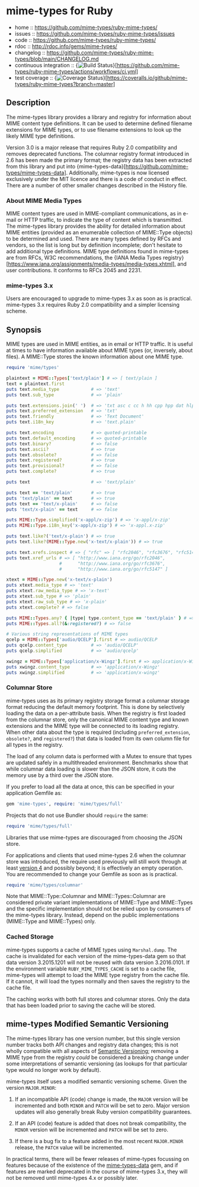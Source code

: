 # mime-types for Ruby

- home :: https://github.com/mime-types/ruby-mime-types/
- issues :: https://github.com/mime-types/ruby-mime-types/issues
- code :: https://github.com/mime-types/ruby-mime-types/
- rdoc :: http://rdoc.info/gems/mime-types/
- changelog ::
  https://github.com/mime-types/ruby-mime-types/blob/main/CHANGELOG.md
- continuous integration ::
  {<img src="https://github.com/mime-types/ruby-mime-types/actions/workflows/ci.yml/badge.svg" alt="Build Status" />}[https://github.com/mime-types/ruby-mime-types/actions/workflows/ci.yml]
- test coverage ::
  {<img src="https://coveralls.io/repos/mime-types/ruby-mime-types/badge.svg?branch=master&service=github" alt="Coverage Status" />}[https://coveralls.io/github/mime-types/ruby-mime-types?branch=master]

## Description

The mime-types library provides a library and registry for information about
MIME content type definitions. It can be used to determine defined filename
extensions for MIME types, or to use filename extensions to look up the likely
MIME type definitions.

Version 3.0 is a major release that requires Ruby 2.0 compatibility and removes
deprecated functions. The columnar registry format introduced in 2.6 has been
made the primary format; the registry data has been extracted from this library
and put into {mime-types-data}[https://github.com/mime-types/mime-types-data].
Additionally, mime-types is now licensed exclusively under the MIT licence and
there is a code of conduct in effect. There are a number of other smaller
changes described in the History file.

### About MIME Media Types

MIME content types are used in MIME-compliant communications, as in e-mail or
HTTP traffic, to indicate the type of content which is transmitted. The
mime-types library provides the ability for detailed information about MIME
entities (provided as an enumerable collection of MIME::Type objects) to be
determined and used. There are many types defined by RFCs and vendors, so the
list is long but by definition incomplete; don't hesitate to add additional type
definitions. MIME type definitions found in mime-types are from RFCs, W3C
recommendations, the {IANA Media Types
registry}[https://www.iana.org/assignments/media-types/media-types.xhtml], and
user contributions. It conforms to RFCs 2045 and 2231.

### mime-types 3.x

Users are encouraged to upgrade to mime-types 3.x as soon as is practical.
mime-types 3.x requires Ruby 2.0 compatibility and a simpler licensing scheme.

## Synopsis

MIME types are used in MIME entities, as in email or HTTP traffic. It is useful
at times to have information available about MIME types (or, inversely, about
files). A MIME::Type stores the known information about one MIME type.

```ruby
require 'mime/types'

plaintext = MIME::Types['text/plain'] # => [ text/plain ]
text = plaintext.first
puts text.media_type            # => 'text'
puts text.sub_type              # => 'plain'

puts text.extensions.join(' ')  # => 'txt asc c cc h hh cpp hpp dat hlp'
puts text.preferred_extension   # => 'txt'
puts text.friendly              # => 'Text Document'
puts text.i18n_key              # => 'text.plain'

puts text.encoding              # => quoted-printable
puts text.default_encoding      # => quoted-printable
puts text.binary?               # => false
puts text.ascii?                # => true
puts text.obsolete?             # => false
puts text.registered?           # => true
puts text.provisional?          # => false
puts text.complete?             # => true

puts text                       # => 'text/plain'

puts text == 'text/plain'       # => true
puts 'text/plain' == text       # => true
puts text == 'text/x-plain'     # => false
puts 'text/x-plain' == text     # => false

puts MIME::Type.simplified('x-appl/x-zip') # => 'x-appl/x-zip'
puts MIME::Type.i18n_key('x-appl/x-zip') # => 'x-appl.x-zip'

puts text.like?('text/x-plain') # => true
puts text.like?(MIME::Type.new('x-text/x-plain')) # => true

puts text.xrefs.inspect # => { "rfc" => [ "rfc2046", "rfc3676", "rfc5147" ] }
puts text.xref_urls # => [ "http://www.iana.org/go/rfc2046",
                    #      "http://www.iana.org/go/rfc3676",
                    #      "http://www.iana.org/go/rfc5147" ]

xtext = MIME::Type.new('x-text/x-plain')
puts xtext.media_type # => 'text'
puts xtext.raw_media_type # => 'x-text'
puts xtext.sub_type # => 'plain'
puts xtext.raw_sub_type # => 'x-plain'
puts xtext.complete? # => false

puts MIME::Types.any? { |type| type.content_type == 'text/plain' } # => true
puts MIME::Types.all?(&:registered?) # => false

# Various string representations of MIME types
qcelp = MIME::Types['audio/QCELP'].first # => audio/QCELP
puts qcelp.content_type         # => 'audio/QCELP'
puts qcelp.simplified           # => 'audio/qcelp'

xwingz = MIME::Types['application/x-Wingz'].first # => application/x-Wingz
puts xwingz.content_type        # => 'application/x-Wingz'
puts xwingz.simplified          # => 'application/x-wingz'
```

### Columnar Store

mime-types uses as its primary registry storage format a columnar storage format
reducing the default memory footprint. This is done by selectively loading the
data on a per-attribute basis. When the registry is first loaded from the
columnar store, only the canonical MIME content type and known extensions and
the MIME type will be connected to its loading registry. When other data about
the type is required (including `preferred_extension`, `obsolete?`, and
`registered?`) that data is loaded from its own column file for all types in the
registry.

The load of any column data is performed with a Mutex to ensure that types are
updated safely in a multithreaded environment. Benchmarks show that while
columnar data loading is slower than the JSON store, it cuts the memory use by a
third over the JSON store.

If you prefer to load all the data at once, this can be specified in your
application Gemfile as:

```ruby
gem 'mime-types', require: 'mime/types/full'
```

Projects that do not use Bundler should `require` the same:

```ruby
require 'mime/types/full'
```

Libraries that use mime-types are discouraged from choosing the JSON store.

For applications and clients that used mime-types 2.6 when the columnar store
was introduced, the require used previously will still work through at least
[version 4][pull-96-comment] and possibly beyond; it is effectively an empty
operation. You are recommended to change your Gemfile as soon as is practical.

```ruby
require 'mime/types/columnar'
```

Note that MIME::Type::Columnar and MIME::Types::Columnar are considered private
variant implementations of MIME::Type and MIME::Types and the specific
implementation should not be relied upon by consumers of the mime-types library.
Instead, depend on the public implementations (MIME::Type and MIME::Types) only.

### Cached Storage

mime-types supports a cache of MIME types using `Marshal.dump`. The cache is
invalidated for each version of the mime-types-data gem so that data version
3.2015.1201 will not be reused with data version 3.2016.0101. If the environment
variable `RUBY_MIME_TYPES_CACHE` is set to a cache file, mime-types will attempt
to load the MIME type registry from the cache file. If it cannot, it will load
the types normally and then saves the registry to the cache file.

The caching works with both full stores and columnar stores. Only the data that
has been loaded prior to saving the cache will be stored.

## mime-types Modified Semantic Versioning

The mime-types library has one version number, but this single version number
tracks both API changes and registry data changes; this is not wholly compatible
with all aspects of [Semantic Versioning][semver]; removing a MIME type from the
registry _could_ be considered a breaking change under some interpretations of
semantic versioning (as lookups for that particular type would no longer work by
default).

mime-types itself uses a modified semantic versioning scheme. Given the version
`MAJOR.MINOR`:

1. If an incompatible API (code) change is made, the `MAJOR` version will be
   incremented and both `MINOR` and `PATCH` will be set to zero. Major version
   updates will also generally break Ruby version compatibility guarantees.

2. If an API (code) feature is added that does not break compatibility, the
   `MINOR` version will be incremented and `PATCH` will be set to zero.

3. If there is a bug fix to a feature added in the most recent `MAJOR.MINOR`
   release, the `PATCH` value will be incremented.

In practical terms, there will be fewer releases of mime-types focussing on
features because of the existence of the [mime-types-data][data] gem, and if
features are marked deprecated in the course of mime-types 3.x, they will not be
removed until mime-types 4.x or possibly later.

[pull-96-comment]: https://github.com/mime-types/ruby-mime-types/pull/96#issuecomment-100725400
[semver]: https://semver.org
[data]: https://github.com/mime-types/mime-types-data
